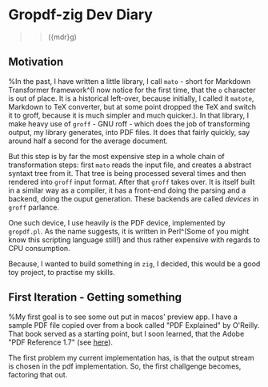 # Gropdf-zig Dev Diary
>>(\{mdr}g)
## Motivation

%In the past, I have written a little library, I call `mato` - short for
Markdown Transformer framework^(I now notice for the first time, that the `o`
character is out of place. It is a historical left-over, because initially, I
called it `matote`, Markdown to TeX converter, but at some point dropped the TeX
and switch it to groff, because it is much simpler and much quicker.). In that
library, I make heavy use of `groff` - GNU roff - which does the job of transforming
output, my library generates, into PDF files. It does that fairly quickly, say
around half a second for the average document.

But this step is by far the most expensive step in a whole chain of
transformation steps: first `mato` reads the input file, and creates a abstract
syntaxt tree from it. That tree is being processed several times and then
rendered into `groff` input format. After that `groff` takes over. It is itself
built in a similar way as a compiler, it has a front-end doing the parsing and
a backend, doing the ouput generation. These backends are called _devices_ in
`groff` parlance.

One such device, I use heavily is the PDF device, implemented by `gropdf.pl`. As
the name suggests, it is written in Perl^(Some of you might know this scripting
language still!) and thus rather expensive with regards to CPU consumption.

Because, I wanted to build something in `zig`, I decided, this would be a good
toy project, to practise my skills.

## First Iteration - Getting something

%My first goal is to see some out put in macos' preview app. I have a sample
PDF file copied over from a book called "PDF Explained" by O'Reilly. That book
served as a starting point, but I soon learned, that the Adobe "PDF Reference 1.7"
(see [here](https://opensource.adobe.com/dc-acrobat-sdk-docs/pdfstandards/pdfreference1.7old.pdf#page412)).

The first problem my current implementation has, is that the output stream
is chosen in the pdf implementation. So, the first challgenge becomes, factoring
that out.
